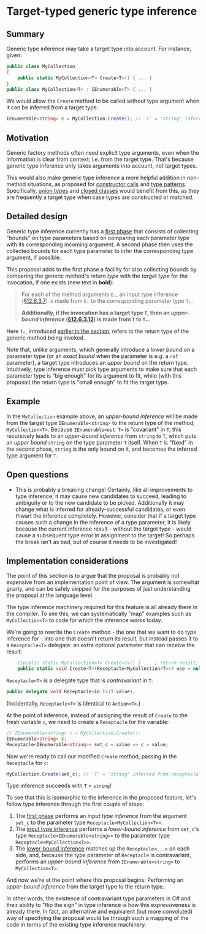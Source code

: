 # Target-typed generic type inference

## Summary

Generic type inference may take a target type into account. For instance, given:

```csharp
public class MyCollection
{
    public static MyCollection<T> Create<T>() { ... }
}
public class MyCollection<T> : IEnumerable<T> { ... }
```

We would allow the `Create` method to be called without type argument when it can be inferred from a target type:

```csharp
IEnumerable<string> c = MyCollection.Create(); // 'T' = 'string' inferred from target type
```

## Motivation

Generic factory methods often need explicit type arguments, even when the information is clear from context; i.e. from the target type. That's because generic type inference only takes arguments into account, not target types.

This would also make generic type inference a more helpful addition in non-method situations, as proposed for [constructor calls](https://github.com/dotnet/csharplang/blob/main/proposals/inference-for-constructor-calls.md) and [type patterns](https://github.com/dotnet/csharplang/blob/main/proposals/inference-for-type-patterns.md). Specifically, [union types](https://github.com/dotnet/csharplang/blob/main/proposals/nominal-type-unions.md) and [closed classes](https://github.com/dotnet/csharplang/blob/main/proposals/closed-hierarchies.md) would benefit from this, as they are frequently a target type when case types are constructed or matched.

## Detailed design

Generic type inference currently has a [first phase](https://github.com/dotnet/csharpstandard/blob/draft-v8/standard/expressions.md#12632-the-first-phase) that consists of collecting "bounds" on type parameters based on comparing each parameter type with its corresponding incoming argument. A second phase then uses the collected bounds for each type parameter to infer the corresponding type argument, if possible.

This proposal adds to the first phase a facility for also collecting bounds by comparing the generic method's *return type* with the *target type* for the invocation, if one exists (new text in **bold**):

> For each of the method arguments `Eᵢ`, an input type inference ([§12.6.3.7](https://github.com/dotnet/csharpstandard/blob/draft-v8/standard/expressions.md#12637-input-type-inferences)) is made from `Eᵢ` to the corresponding parameter type `Tᵢ`.
>
> **Additionally, if the invocation has a target type `T`, then an *upper-bound inference* ([§12.6.3.12](https://github.com/dotnet/csharpstandard/blob/draft-v8/standard/expressions.md#126312-upper-bound-inferences)) is made from `T` to `Tₑ`.**

Here `Tₑ`, introduced [earlier in the section](https://github.com/dotnet/csharpstandard/blob/draft-v8/standard/expressions.md#12631-general), refers to the return type of the generic method being invoked.

Note that, unlike arguments, which generally introduce a *lower bound* on a parameter type (or an *exact bound* when the parameter is e.g. a `ref` parameter), a target type introduces an *upper bound* on the return type. Intuitively, type inference must pick type arguments to make sure that each parameter type is "big enough" for its argument to fit, while (with this proposal) the return type is "small enough" to fit the target type.

## Example

In the `MyCollection` example above, an *upper-bound inference* will be made from the target type `IEnumerable<string>` to the return type of the method, `MyCollection<T>`. Because `IEnumerable<out T>` is "covariant" in `T`, this recursively leads to an *upper-bound inference* from `string` to `T`, which puts an *upper bound* `string` on the type parameter `T` itself. When `T` is "fixed" in the second phase, `string` is the only bound on it, and becomes the inferred type argument for `T`.

## Open questions

- This is probably a breaking change! Certainly, like all improvements to type inference, it may cause new candidates to succeed, leading to ambiguity or to the new candidate to be picked. Additionally it may change what is inferred for already-successful candidates, or even thwart the inference completely. However, consider that if a target type causes such a change in the inference of a type parameter, it is likely because the current inference result - without the target type - would cause a subsequent type error in assignment to the target! So perhaps the break isn't as bad, but of course it needs to be investigated!

## Implementation considerations

The point of this section is to argue that the proposal is probably not expensive from an implementation point of view. The argument is somewhat gnarly, and can be safely skipped for the purposes of just understanding the proposal at the language level.

The type inference machinery required for this feature is all already there in the compiler. To see this, we can systematically "map" examples such as `MyCollection<T>` to code for which the inference works today. 

We're going to rewrite the `Create` method - the one that we want to do type inference for - into one that doesn't return its result, but instead passes it to a `Receptacle<T>` delegate: an extra optional parameter that can receive the result:

```csharp
    //public static MyCollection<T> Create<T>() { ... ; return result; }
    public static void Create<T>(Receptacle<MyCollection<T>>? use = null!) { ... ; use?.Invoke(result); }
```

`Receptacle<T>` is a delegate type that is *contravariant* in `T`:

```csharp
public delegate void Receptacle<in T>(T value);
```

(Incidentally, `Receptacle<T>` is identical to `Action<T>`.)

At the point of inference, instead of assigning the result of `Create` to the fresh variable `c`, we need to create a `Receptacle` for the variable:

```csharp
// IEnumerable<string> c = MyCollection.Create();
IEnumerable<string> c;
Receptacle<IEnumerable<string>> set_c = value => c = value;
```

Now we're ready to call our modified `Create` method, passing in the `Receptacle` for `c`:

```csharp
MyCollection.Create(set_c); // 'T' = 'string' inferred from receptacle type
```

Type inference succeeds with `T` = `string`!

To see that this is isomorphic to the inference in the proposed feature, let's follow type inference through the first couple of steps:

1. The [first phase](https://github.com/dotnet/csharpstandard/blob/draft-v8/standard/expressions.md#12632-the-first-phase) performs an *input type inference* from the argument `set_c` to the parameter type `Receptacle<MyCollection<T>>`.
2. The [input type inference](https://github.com/dotnet/csharpstandard/blob/draft-v8/standard/expressions.md#12637-input-type-inferences) performs a *lower-bound inference* from `set_c`'s type `Receptacle<IEnumerable<string>>` to the parameter type `Receptacle<MyCollection<T>>`.
3. The [lower-bound inference](https://github.com/dotnet/csharpstandard/blob/draft-v8/standard/expressions.md#126311-lower-bound-inferences) matches up the `Receptacle<...>` on each side, and, because the type parameter of `Receptacle` is contravariant, performs an *upper-bound inference* from `IEnumerable<string>` to `MyCollection<T>`.

And now we're at the point where this proposal begins: Performing an *upper-bound inference* from the target type to the return type. 

In other words, the existence of contravariant type parameters in C# and their ability to "flip the sign" in type inference is how this expressiveness is already there. In fact, an alternative and equivalent (but more convoluted) way of specifying the proposal would be through such a mapping of the code in terms of the existing type inference machinery.
